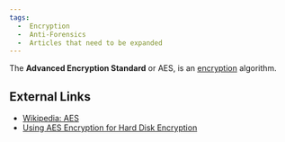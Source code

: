 ```yaml
---
tags:
  -  Encryption
  -  Anti-Forensics
  -  Articles that need to be expanded
---
```

The **Advanced Encryption Standard** or AES, is an
[encryption](encryption.md) algorithm.

## External Links

- [Wikipedia: AES](http://en.wikipedia.org/wiki/Advanced_Encryption_Standard)
- [Using AES Encryption for Hard Disk Encryption](http://secude.com/htm/805/en/White_Paper_Section%3A_Full_Disk_Encryption.htm)

